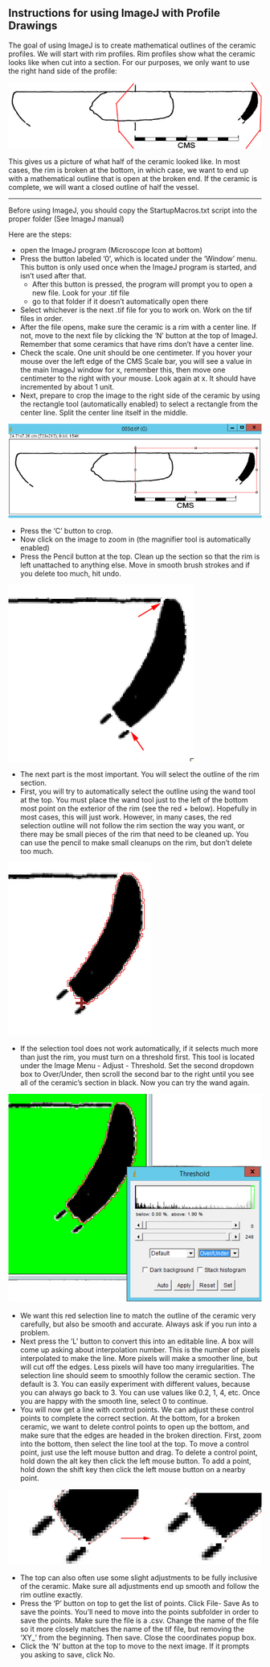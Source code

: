 ## Instructions for using ImageJ with Profile Drawings

The goal of using ImageJ is to create mathematical outlines of the ceramic profiles.  We will start with rim profiles.  Rim profiles show what the ceramic looks like when cut into a section.  For our purposes, we only want to use the right hand side of the profile:

![image1](images/image1.jpg)

This gives us a picture of what half of the ceramic looked like.  In most cases, the rim is broken at the bottom, in which case, we want to end up with a mathematical outline that is open at the broken end.  If the ceramic is complete, we will want a closed outline of half the vessel.

---

Before using ImageJ, you should copy the StartupMacros.txt script into the proper folder (See ImageJ manual)

Here are the steps:
 * open the ImageJ program (Microscope Icon at bottom)
 * Press the button labeled ‘0’, which is located under the ‘Window’ menu.  This button is only used once when the ImageJ program is started, and isn’t used after that.
    * After this button is pressed, the program will prompt you to open a new file.  Look for your .tif file
    * go to that folder if it doesn’t automatically open there
 * Select whichever is the next .tif file for you to work on.  Work on the tif files in order.
 * After the file opens, make sure the ceramic is a rim with a center line.  If not, move to the next file by clicking the ‘N’ button at the top of ImageJ.  Remember that some ceramics that have rims don’t have a center line.
 * Check the scale.  One unit should be one centimeter.  If you hover your mouse over the left edge of the CMS Scale bar, you will see a value in the main ImageJ window for x, remember this, then move one centimeter to the right with your mouse.  Look again at x.  It should have incremented by about 1 unit.
 * Next, prepare to crop the image to the right side of the ceramic by using the rectangle tool (automatically enabled) to select a rectangle from the center line.  Split the center line itself in the middle.

![image2](images/image2.jpg)

 * Press the ‘C’ button to crop.
 * Now click on the image to zoom in (the magnifier tool is automatically enabled)
 * Press the Pencil button at the top.  Clean up the section so that the rim is left unattached to anything else.  Move in smooth brush strokes and if you delete too much, hit undo.

![image3](images/image3.jpg)

 * The next part is the most important.  You will select the outline of the rim section.
 * First, you will try to automatically select the outline using the wand tool at the top.  You must place the wand tool just to the left of the bottom most point on the exterior of the rim (see the red + below).  Hopefully in most cases, this will just work.  However, in many cases, the red selection outline will not follow the rim section the way you want, or there may be small pieces of the rim that need to be cleaned up.  You can use the pencil to make small cleanups on the rim, but don’t delete too much. 

![image4](images/image4.jpg)

 * If the selection tool does not work automatically, if it selects much more than just the rim, you must turn on a threshold first.  This tool is located under the Image Menu - Adjust - Threshold.  Set the second dropdown box to Over/Under, then scroll the second bar to the right until you see all of the ceramic’s section in black.  Now you can try the wand again.

![image5](images/image5.jpg)

 * We want this red selection line to match the outline of the ceramic very carefully, but also be smooth and accurate.  Always ask if you run into a problem.
 * Next press the ‘L’ button to convert this into an editable line.  A box will come up asking about interpolation number.  This is the number of pixels interpolated to make the line.  More pixels will make a smoother line, but will cut off the edges.  Less pixels will have too many irregularities.  The selection line should seem to smoothly follow the ceramic section.  The default is 3.  You can easily experiment with different values, because you can always go back to 3.  You can use values like 0.2, 1, 4, etc.  Once you are happy with the smooth line, select 0 to continue.
 * You will now get a line with control points.  We can adjust these control points to complete the correct section.  At the bottom, for a broken ceramic, we want to delete control points to open up the bottom, and make sure that the edges are headed in the broken direction.  First, zoom into the bottom, then select the line tool at the top.  To move a control point, just use the left mouse button and drag.  To delete a control point, hold down the alt key then click the left mouse button.  To add a point, hold down the shift key then click the left mouse button on a nearby point.

![image6](images/image6.jpg)

 * The top can also often use some slight adjustments to be fully inclusive of the ceramic.  Make sure all adjustments end up smooth and follow the rim outline exactly.
 * Press the ‘P’ button on top to get the list of points.  Click File- Save As to save the points.  You’ll need to move into the points subfolder in order to save the points.  Make sure the file is a .csv.  Change the name of the file so it more closely matches the name of the tif file, but removing the ‘XY_’ from the beginning.  Then save.  Close the coordinates popup box.
 * Click the ‘N’ button at the top to move to the next image.  If it prompts you asking to save, click No.
